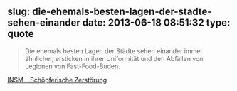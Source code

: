 slug: die-ehemals-besten-lagen-der-stadte-sehen-einander
date: 2013-06-18 08:51:32
type: quote
---

> Die ehemals besten Lagen der Städte sehen einander immer ähnlicher, ersticken in ihrer Uniformität und den Abfällen von Legionen von Fast-Food-Buden.

[INSM – Schöpferische Zerstörung](http://www.insm-oekonomenblog.de/10456-schopferische-zerstorung/)
